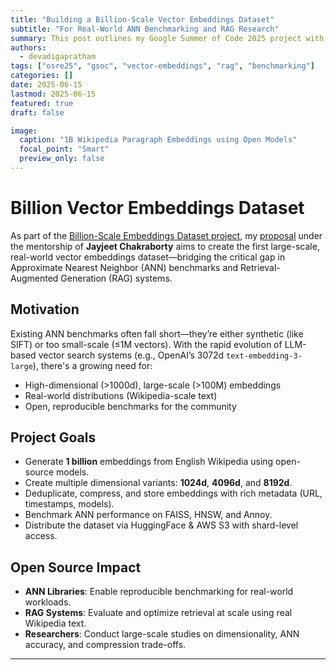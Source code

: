 ```yaml
---
title: "Building a Billion-Scale Vector Embeddings Dataset"
subtitle: "For Real-World ANN Benchmarking and RAG Research"
summary: This post outlines my Google Summer of Code 2025 project with OSRE, focused on building the first open-source billion-scale vector embedding dataset for benchmarking Approximate Nearest Neighbor algorithms.
authors: 
  - devadigapratham
tags: ["osre25", "gsoc", "vector-embeddings", "rag", "benchmarking"]
categories: []
date: 2025-06-15
lastmod: 2025-06-15
featured: true
draft: false

image:
  caption: "1B Wikipedia Paragraph Embeddings using Open Models"
  focal_point: "Smart"
  preview_only: false
---
```


# Billion Vector Embeddings Dataset

As part of the [Billion-Scale Embeddings Dataset project](https://ucsc-ospo.github.io/project/osre25/ucsc/embeddings/), my [proposal](./GSoC-proposal.pdf) under the mentorship of **Jayjeet Chakraborty** aims to create the first large-scale, real-world vector embeddings dataset—bridging the critical gap in Approximate Nearest Neighbor (ANN) benchmarks and Retrieval-Augmented Generation (RAG) systems.

## Motivation

Existing ANN benchmarks often fall short—they’re either synthetic (like SIFT) or too small-scale (≤1M vectors). With the rapid evolution of LLM-based vector search systems (e.g., OpenAI’s 3072d `text-embedding-3-large`), there's a growing need for:

- High-dimensional (>1000d), large-scale (>100M) embeddings
- Real-world distributions (Wikipedia-scale text)
- Open, reproducible benchmarks for the community

## Project Goals

- Generate **1 billion** embeddings from English Wikipedia using open-source models.
- Create multiple dimensional variants: **1024d**, **4096d**, and **8192d**.
- Deduplicate, compress, and store embeddings with rich metadata (URL, timestamps, models).
- Benchmark ANN performance on FAISS, HNSW, and Annoy.
- Distribute the dataset via HuggingFace & AWS S3 with shard-level access.

## Open Source Impact

- **ANN Libraries**: Enable reproducible benchmarking for real-world workloads.
- **RAG Systems**: Evaluate and optimize retrieval at scale using real Wikipedia text.
- **Researchers**: Conduct large-scale studies on dimensionality, ANN accuracy, and compression trade-offs.

---


